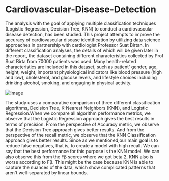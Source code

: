 # Cardiovascular-Disease-Detection
The analysis with the goal of applying multiple classification techniques (Logistic Regression, Decision Tree, KNN) to conduct a cardiovascular disease detection, has been studied. This
project attempts to improve the accuracy of cardiovascular disease identification by utilizing data science approaches in partnership with cardiologist Professor Suat Birtan. In different classification analyses, the details of which will be given later in the report, the dataset containing different characteristics collected by Prof Suat Birta from 70000 patients was used. Many health-related characteristics are included in this dataset, such as patient' gender, age, height, weight, important physiological indicators like blood pressure (high and low), cholesterol, and glucose levels, and lifestyle choices including drinking alcohol, smoking, and engaging in physical activity.


![image](https://github.com/tugceozgirgin/Cardiovascular-Disease-Detection/assets/93055813/cf5856ad-5951-4fd1-b7a5-f839ec9085ef)


The study uses a comparative comparison of three different classification algorithms, Decision Tree, K-Nearest Neighbors (KNN), and Logistic Regression.When we compare all algorithm performance metrics, we observe that the Logistic Regression approach gives the best results in terms of precision. From the perspective of Accuracy metric, we observe that the Decision Tree approach gives better results. And from the perspective of the recall metric, we observe that the KNN Classification approach gives better results. Since as we mentioned,our main goal is to reduce false negatives, that is, to create a model with high recall. We can say that the best performance for this purpose is the KNN model. We can also observe this from the Fβ scores where we got beta 2, KNN also is worse according to Fβ. This might be the case because KNN is able to capture the nuances of the data, which show complicated patterns that aren't well-separated by linear bounds.



